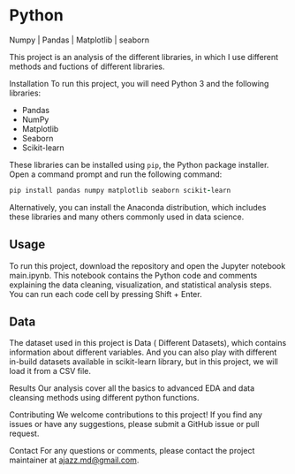 # Python
Numpy | Pandas | Matplotlib | seaborn 


This project is an analysis of the different libraries, in which I use different methods and fuctions of different libraries.

Installation To run this project, you will need Python 3 and the following libraries:

- Pandas
- NumPy
- Matplotlib
- Seaborn
- Scikit-learn

These libraries can be installed using ```pip```, the Python package installer. Open a command prompt and run the following command:
```ruby
pip install pandas numpy matplotlib seaborn scikit-learn
```
Alternatively, you can install the Anaconda distribution, which includes these libraries and many others commonly used in data science.

## Usage
To run this project, download the repository and open the Jupyter notebook main.ipynb. This notebook contains the Python code and comments explaining the data cleaning, visualization, and statistical analysis steps. You can run each code cell by pressing Shift + Enter.

## Data
The dataset used in this project is Data ( Different Datasets), which contains information about different variables. And you can also play with different in-build datasets available in scikit-learn library, but in this project, we will load it from a CSV file.

Results
Our analysis cover all the basics to advanced EDA and data cleansing methods using different python functions.

Contributing
We welcome contributions to this project! If you find any issues or have any suggestions, please submit a GitHub issue or pull request.

Contact
For any questions or comments, please contact the project maintainer at ajazz.md@gmail.com.
